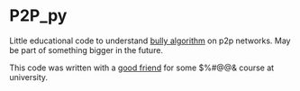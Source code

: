 # P2P_py
Little educational code to understand [bully algorithm](https://en.wikipedia.org/wiki/Bully_algorithm) on p2p networks.
May be part of something bigger in the future.

This code was written with a [good friend](https://github.com/miguelAlessandro) for some $%#@@& course at university.
